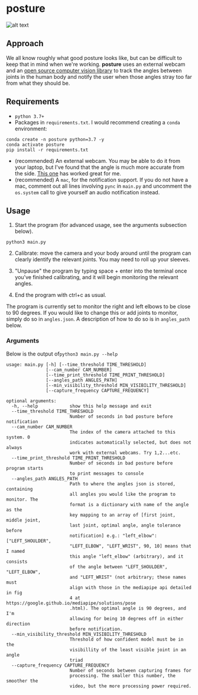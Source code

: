 # posture

![alt text](file:///Users/RachelWilf/Desktop/calibration.png)

## Approach
We all know roughly what good posture looks like, but can be difficult to keep that in mind when we're working. **posture** uses an external webcam and an [open source computer vision library](https://google.github.io/mediapipe/) to track the angles between joints in the human body and notify the user when those angles stray too far from what they should be.

## Requirements
- `python 3.7+`
- Packages in `requirements.txt`.  I would recommend creating a `conda` environment:
```
conda create -n posture python=3.7 -y
conda activate posture
pip install -r requirements.txt
```
- (recommended) An external webcam.  You may be able to do it from your laptop, but I've found that the angle is much more accurate from the side. [This one](https://www.amazon.com/gp/product/B082X91MPP/ref=ppx_yo_dt_b_asin_title_o04_s00?ie=UTF8&psc=1) has worked great for me.
- (recommended) A `mac`, for the notification support.  If you do not have a mac, comment out all lines involving `pync` in `main.py` and uncomment the `os.system` call to give yourself an audio notification instead.

## Usage
1. Start the program (for advanced usage, see the arguments subsection below).
```
python3 main.py
```
2. Calibrate: move the camera and your body around until the program can clearly identify the relevant joints. You may need to roll up your sleeves.

3. "Unpause" the program by typing space + enter into the terminal once you've finished calibrating, and it will begin monitoring the relevant angles.

4. End the program with ctrl+c as usual.

The program is currently set to monitor the right and left elbows to be close to 90 degrees.  If you would like to change this or add joints to monitor, simply do so in `angles.json`.  A description of how to do so is in `angles_path` below. 

### Arguments
Below is the output of`python3 main.py --help`

```
usage: main.py [-h] [--time_threshold TIME_THRESHOLD]
               [--cam_number CAM_NUMBER]
               [--time_print_threshold TIME_PRINT_THRESHOLD]
               [--angles_path ANGLES_PATH]
               [--min_visibility_threshold MIN_VISIBILITY_THRESHOLD]
               [--capture_frequency CAPTURE_FREQUENCY]

optional arguments:
  -h, --help            show this help message and exit
  --time_threshold TIME_THRESHOLD
                        Number of seconds in bad posture before notification
  --cam_number CAM_NUMBER
                        The index of the camera attached to this system. 0
                        indicates automatically selected, but does not always
                        work with external webcams. Try 1,2...etc.
  --time_print_threshold TIME_PRINT_THRESHOLD
                        Number of seconds in bad posture before program starts
                        to print messages to console
  --angles_path ANGLES_PATH
                        Path to where the angles json is stored, containing
                        all angles you would like the program to monitor. The
                        format is a dictionary with name of the angle as the
                        key mapping to an array of [first joint, middle joint,
                        last joint, optimal angle, angle tolerance before
                        notification] e.g.: "left_elbow": ["LEFT_SHOULDER",
                        "LEFT_ELBOW", "LEFT_WRIST", 90, 10] means that I named
                        this angle "left_elbow" (arbitrary), and it consists
                        of the angle between "LEFT_SHOULDER", "LEFT_ELBOW",
                        and "LEFT_WRIST" (not arbitrary; these names must
                        align with those in the mediapipe api detailed in fig
                        4 at https://google.github.io/mediapipe/solutions/pose
                        .html). The optimal angle is 90 degrees, and I'm
                        allowing for being 10 degrees off in either direction
                        before notification.
  --min_visibility_threshold MIN_VISIBILITY_THRESHOLD
                        Threshold of how confident model must be in the
                        visibillity of the least visible joint in an angle
                        triad
  --capture_frequency CAPTURE_FREQUENCY
                        Number of seconds between capturing frames for
                        processing. The smaller this number, the smoother the
                        video, but the more processing power required.
```